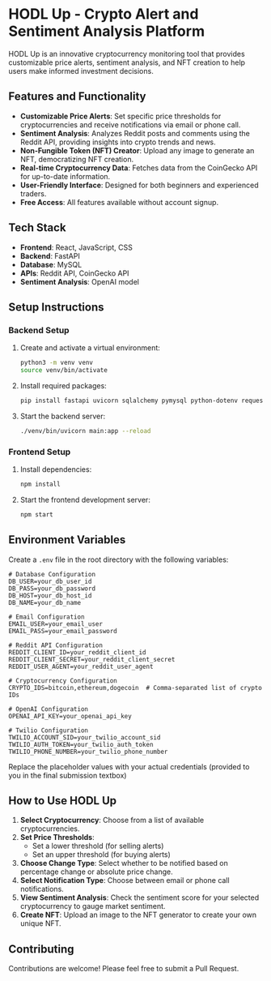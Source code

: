 # HODL Up - Crypto Alert and Sentiment Analysis Platform

HODL Up is an innovative cryptocurrency monitoring tool that provides customizable price alerts, sentiment analysis, and NFT creation to help users make informed investment decisions.

## Features and Functionality

- **Customizable Price Alerts**: Set specific price thresholds for cryptocurrencies and receive notifications via email or phone call.
- **Sentiment Analysis**: Analyzes Reddit posts and comments using the Reddit API, providing insights into crypto trends and news.
- **Non-Fungible Token (NFT) Creator**: Upload any image to generate an NFT, democratizing NFT creation.
- **Real-time Cryptocurrency Data**: Fetches data from the CoinGecko API for up-to-date information.
- **User-Friendly Interface**: Designed for both beginners and experienced traders.
- **Free Access**: All features available without account signup.

## Tech Stack

- **Frontend**: React, JavaScript, CSS
- **Backend**: FastAPI
- **Database**: MySQL
- **APIs**: Reddit API, CoinGecko API
- **Sentiment Analysis**: OpenAI model

## Setup Instructions

### Backend Setup

1. Create and activate a virtual environment:
   ```bash
   python3 -m venv venv
   source venv/bin/activate
   ```

2. Install required packages:
   ```bash
   pip install fastapi uvicorn sqlalchemy pymysql python-dotenv requests apscheduler email-validator twilio openai praw nltk
   ```

3. Start the backend server:
   ```bash
   ./venv/bin/uvicorn main:app --reload
   ```

### Frontend Setup

1. Install dependencies:
   ```bash
   npm install
   ```

2. Start the frontend development server:
   ```bash
   npm start
   ```

## Environment Variables

Create a `.env` file in the root directory with the following variables: 

```
# Database Configuration
DB_USER=your_db_user_id
DB_PASS=your_db_password
DB_HOST=your_db_host_id
DB_NAME=your_db_name

# Email Configuration
EMAIL_USER=your_email_user
EMAIL_PASS=your_email_password

# Reddit API Configuration
REDDIT_CLIENT_ID=your_reddit_client_id
REDDIT_CLIENT_SECRET=your_reddit_client_secret
REDDIT_USER_AGENT=your_reddit_user_agent

# Cryptocurrency Configuration
CRYPTO_IDS=bitcoin,ethereum,dogecoin  # Comma-separated list of crypto IDs

# OpenAI Configuration
OPENAI_API_KEY=your_openai_api_key

# Twilio Configuration
TWILIO_ACCOUNT_SID=your_twilio_account_sid
TWILIO_AUTH_TOKEN=your_twilio_auth_token
TWILIO_PHONE_NUMBER=your_twilio_phone_number
```

Replace the placeholder values with your actual credentials (provided to you in the final submission textbox) 

## How to Use HODL Up

1. **Select Cryptocurrency**: Choose from a list of available cryptocurrencies.
2. **Set Price Thresholds**: 
   - Set a lower threshold (for selling alerts)
   - Set an upper threshold (for buying alerts)
3. **Choose Change Type**: Select whether to be notified based on percentage change or absolute price change.
4. **Select Notification Type**: Choose between email or phone call notifications.
5. **View Sentiment Analysis**: Check the sentiment score for your selected cryptocurrency to gauge market sentiment.
6. **Create NFT**: Upload an image to the NFT generator to create your own unique NFT.

## Contributing

Contributions are welcome! Please feel free to submit a Pull Request.
